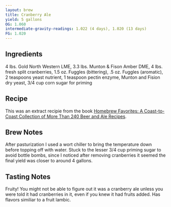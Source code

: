 ```yaml
---
layout: brew
title: Cranberry Ale
yield: 5 gallons
OG: 1.060
intermediate-gravity-readings: 1.022 (4 days), 1.020 (13 days)
FG: 1.020
---
```


## Ingredients
4 lbs. Gold North Western LME, 3.3 lbs. Munton & Fison Amber DME, 4 lbs. fresh split cranberries, 1.5 oz. Fuggles (bittering), .5 oz. Fuggles (aromatic), 2 teaspoons yeast nutrient, 1 teaspoon pectin enzyme, Munton and Fision dry yeast, 3/4 cup corn sugar for priming

## Recipe
This was an extract recipie from the book [Homebrew Favorites: A Coast-to-Coast Collection of More Than 240 Beer and Ale Recipes](http://www.amazon.com/gp/product/0882666134/ref=as_li_tl?ie=UTF8&camp=1789&creative=9325&creativeASIN=0882666134&linkCode=as2&tag=zombiest-20&linkId=UY6L6PGEVR5I4DIQ).

## Brew Notes
After pasturization I used a wort chiller to bring the temperature down before topping off with water.  Stuck to the lesser 3/4 cup priming sugar to avoid bottle bombs, since I noticed after removing cranberries it seemed the final yield was closer to around 4 gallons.

## Tasting Notes
Fruity!  You might not be able to figure out it was a cranberry ale unless you were told it had cranberries in it, even if you knew it had fruits added.  Has flavors similiar to a fruit lambic.